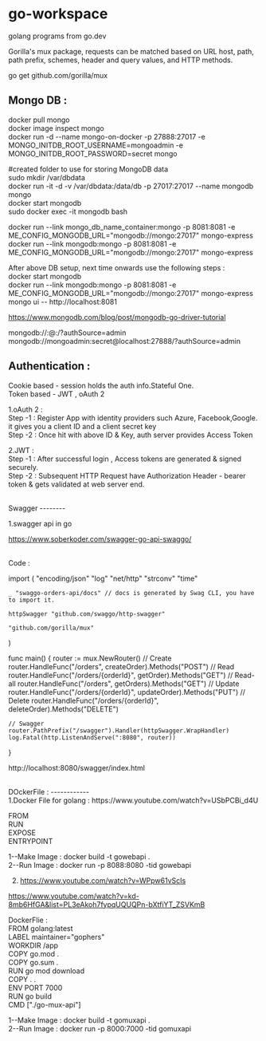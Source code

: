 # go-workspace
golang programs from go.dev

Gorilla's mux package, requests can be matched based on URL host, path, path prefix, schemes, header and query values, and HTTP methods.

go get github.com/gorilla/mux

Mongo DB :
----------
docker pull mongo <br/>
docker image inspect mongo  <br/>
docker run -d  --name mongo-on-docker  -p 27888:27017 -e MONGO_INITDB_ROOT_USERNAME=mongoadmin -e MONGO_INITDB_ROOT_PASSWORD=secret mongo  <br/>

#created folder to use for storing MongoDB data  <br/>
sudo mkdir /var/dbdata  <br/>
docker run -it -d -v /var/dbdata:/data/db -p 27017:27017 --name mongodb mongo  <br/>
docker start mongodb  <br/>
sudo docker exec -it mongodb bash  <br/>

docker run --link mongo_db_name_container:mongo -p 8081:8081 -e ME_CONFIG_MONGODB_URL="mongodb://mongo:27017" mongo-express  <br/>
docker run --link mongodb:mongo -p 8081:8081 -e ME_CONFIG_MONGODB_URL="mongodb://mongo:27017" mongo-express  <br/>

After above DB setup, next time onwards use the following steps : <br/>
docker start mongodb  <br/>
docker run --link mongodb:mongo -p 8081:8081 -e ME_CONFIG_MONGODB_URL="mongodb://mongo:27017" mongo-express <br/>
mongo ui -- http://localhost:8081 <br/>


https://www.mongodb.com/blog/post/mongodb-go-driver-tutorial

mongodb://<username>:<password>@<host>:<port>/?authSource=admin
mongodb://mongoadmin:secret@localhost:27888/?authSource=admin <br/>

Authentication :
----------------
Cookie based  - session holds the auth info.Stateful One. <br/>
Token based - JWT , oAuth 2 <br/>

1.oAuth 2 : <br/>
Step -1 : Register App with identity providers such Azure, Facebook,Google. it gives you a client ID and a client secret key <br/>
Step -2 : Once hit with above ID & Key, auth server provides Access Token<br/> 

2.JWT : <br/> 
Step -1 : After successful login , Access tokens are generated & signed securely.<br/>
Step -2 : Subsequent HTTP Request have Authorization Header - bearer token & gets validated at web server end.<br/>

<br/>
Swagger 
--------
<br/>

1.swagger api in go

https://www.soberkoder.com/swagger-go-api-swaggo/

<br/>Code : <br/>

import (
	"encoding/json"
	"log"
	"net/http"
	"strconv"
	"time"

	_ "swaggo-orders-api/docs" // docs is generated by Swag CLI, you have to import it.

	httpSwagger "github.com/swaggo/http-swagger"

	"github.com/gorilla/mux"
)

func main() {
	router := mux.NewRouter()
	// Create
	router.HandleFunc("/orders", createOrder).Methods("POST")
	// Read
	router.HandleFunc("/orders/{orderId}", getOrder).Methods("GET")
	// Read-all
	router.HandleFunc("/orders", getOrders).Methods("GET")
	// Update
	router.HandleFunc("/orders/{orderId}", updateOrder).Methods("PUT")
	// Delete
	router.HandleFunc("/orders/{orderId}", deleteOrder).Methods("DELETE")

	// Swagger
	router.PathPrefix("/swagger").Handler(httpSwagger.WrapHandler)
	log.Fatal(http.ListenAndServe(":8080", router))

}

http://localhost:8080/swagger/index.html

<br/>
DOckerFile :
------------
<br/>
1.Docker File for golang : https://www.youtube.com/watch?v=USbPCBi_d4U   <br/>

FROM  <br/>
RUN  <br/>
EXPOSE  <br/>
ENTRYPOINT  <br/>

1--Make Image : docker build -t gowebapi . <br/>
2--Run Image : docker run -p 8088:8080 -tid gowebapi  <br/>


2.  https://www.youtube.com/watch?v=WPpw61vScIs <br/>

https://www.youtube.com/watch?v=kd-8mb6HfGA&list=PL3eAkoh7fypqUQUQPn-bXtfiYT_ZSVKmB  <br/>

DockerFlie :
</br>
FROM golang:latest </br>
LABEL maintainer="gophers" </br>
WORKDIR /app </br>
COPY go.mod . </br>
COPY go.sum . </br>
RUN go mod download </br>
COPY . . </br>
ENV PORT 7000 </br>
RUN go build </br>
CMD ["./go-mux-api"] </br>


1--Make Image : docker build -t gomuxapi . <br/>
2--Run Image : docker run -p 8000:7000 -tid gomuxapi  <br/>